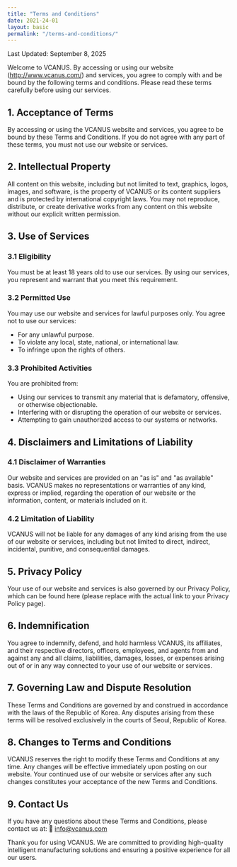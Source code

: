 ```yaml
---
title: "Terms and Conditions"
date: 2021-24-01
layout: basic
permalink: "/terms-and-conditions/"
---
```


Last Updated: September 8, 2025

Welcome to VCANUS. By accessing or using our website (http://www.vcanus.com/) and services, you agree to comply with and be bound by the following terms and conditions. Please read these terms carefully before using our services.

## **1. Acceptance of Terms**
By accessing or using the VCANUS website and services, you agree to be bound by these Terms and Conditions. If you do not agree with any part of these terms, you must not use our website or services.

## **2. Intellectual Property**
All content on this website, including but not limited to text, graphics, logos, images, and software, is the property of VCANUS or its content suppliers and is protected by international copyright laws. You may not reproduce, distribute, or create derivative works from any content on this website without our explicit written permission.


## **3. Use of Services**

### 3.1 Eligibility
You must be at least 18 years old to use our services. By using our services, you represent and warrant that you meet this requirement.

### 3.2 Permitted Use
You may use our website and services for lawful purposes only. You agree not to use our services:
- For any unlawful purpose.
- To violate any local, state, national, or international law.
- To infringe upon the rights of others.

### 3.3 Prohibited Activities
You are prohibited from:
- Using our services to transmit any material that is defamatory, offensive, or otherwise objectionable.
- Interfering with or disrupting the operation of our website or services.
- Attempting to gain unauthorized access to our systems or networks.


## **4. Disclaimers and Limitations of Liability**

### 4.1 Disclaimer of Warranties
Our website and services are provided on an "as is" and "as available" basis. VCANUS makes no representations or warranties of any kind, express or implied, regarding the operation of our website or the information, content, or materials included on it.

### 4.2 Limitation of Liability
VCANUS will not be liable for any damages of any kind arising from the use of our website or services, including but not limited to direct, indirect, incidental, punitive, and consequential damages.


## **5. Privacy Policy**
Your use of our website and services is also governed by our Privacy Policy, which can be found here (please replace with the actual link to your Privacy Policy page).


## **6. Indemnification**
You agree to indemnify, defend, and hold harmless VCANUS, its affiliates, and their respective directors, officers, employees, and agents from and against any and all claims, liabilities, damages, losses, or expenses arising out of or in any way connected to your use of our website or services.


## **7. Governing Law and Dispute Resolution**
These Terms and Conditions are governed by and construed in accordance with the laws of the Republic of Korea. Any disputes arising from these terms will be resolved exclusively in the courts of Seoul, Republic of Korea.


## **8. Changes to Terms and Conditions**
VCANUS reserves the right to modify these Terms and Conditions at any time. Any changes will be effective immediately upon posting on our website. Your continued use of our website or services after any such changes constitutes your acceptance of the new Terms and Conditions.


## **9. Contact Us**
If you have any questions about these Terms and Conditions, please contact us at:
📧 info@vcanus.com

Thank you for using VCANUS. We are committed to providing high-quality intelligent manufacturing solutions and ensuring a positive experience for all our users.
